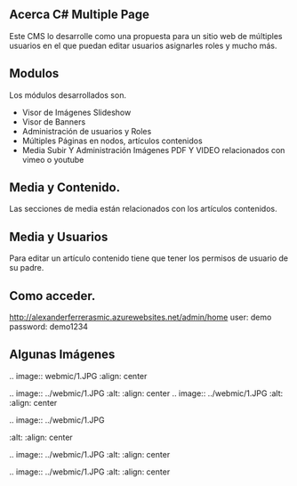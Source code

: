 ## Acerca C#  Multiple Page
Este CMS lo desarrolle como una propuesta para un sitio web de múltiples usuarios en el que puedan editar usuarios asignarles roles y mucho más. 
## Modulos 
Los módulos desarrollados son. 
-  Visor de Imágenes Slideshow
- Visor de Banners
-  Administración de usuarios y Roles
- Múltiples Páginas en nodos, artículos contenidos
-  Media Subir Y Administración Imágenes PDF Y VIDEO relacionados con vimeo o   youtube

## Media y Contenido.
Las secciones de media están relacionados con los artículos contenidos.
## Media y Usuarios
Para editar un artículo contenido tiene que tener los permisos de usuario de su padre.  
## Como acceder.
http://alexanderferrerasmic.azurewebsites.net/admin/home
user: demo password: demo1234

## Algunas Imágenes
.. image:: webmic/1.JPG
  :align: center

.. image:: ../webmic/1.JPG
  :alt:
  :align: center
.. image:: ../webmic/1.JPG
  :alt:
  :align: center

.. image:: ../webmic/1.JPG

  :alt:
  :align: center

.. image:: ../webmic/1.JPG
  :alt:
  :align: center

.. image:: ../webmic/1.JPG
  :alt:
  :align: center



